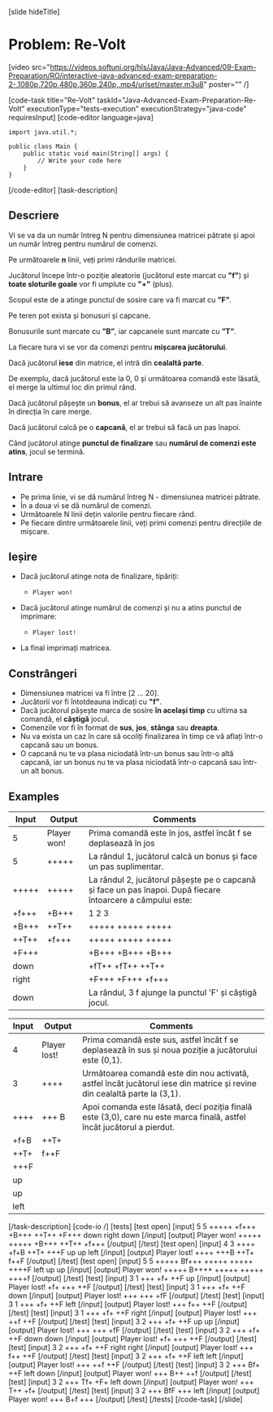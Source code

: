 [slide hideTitle]
# Problem: Re-Volt

[video src="https://videos.softuni.org/hls/Java/Java-Advanced/09-Exam-Preparation/RO/interactive-java-advanced-exam-preparation-2-,1080p,720p,480p,360p,240p,.mp4/urlset/master.m3u8" poster="" /]

[code-task title="Re-Volt" taskId="Java-Advanced-Exam-Preparation-Re-Volt" executionType="tests-execution" executionStrategy="java-code" requiresInput]
[code-editor language=java]
```
import java.util.*;

public class Main {
    public static void main(String[] args) {
        // Write your code here
    }
}
```
[/code-editor]
[task-description]
## Descriere
Vi se va da un număr întreg N pentru dimensiunea matricei pătrate și apoi un număr întreg pentru numărul de comenzi.

Pe următoarele **n** linii, veți primi rândurile matricei.

Jucătorul începe într-o poziție aleatorie (jucătorul este marcat cu **"f"**) și **toate sloturile goale** vor fi umplute cu **"+"** (plus).

Scopul este de a atinge punctul de sosire care va fi marcat cu **”F”**.

Pe teren pot exista și bonusuri și capcane.

Bonusurile sunt marcate cu **”B”**, iar capcanele sunt marcate cu **”T”**.

La fiecare tura vi se vor da comenzi pentru **mișcarea jucătorului**.

Dacă jucătorul **iese** din matrice, el intră din **cealaltă parte**.

De exemplu, dacă jucătorul este la 0, 0 și următoarea comandă este lăsată, el merge la ultimul loc din primul rând.

Dacă jucătorul pășește un **bonus**, el ar trebui să avanseze un alt pas înainte în direcția în care merge.

Dacă jucătorul calcă pe o **capcană**, el ar trebui să facă un pas înapoi.

Când jucătorul atinge **punctul de finalizare** sau **numărul de comenzi este atins**, jocul se termină.

## Intrare

- Pe prima linie, vi se dă numărul întreg N - dimensiunea matricei pătrate.
- În a doua vi se dă numărul de comenzi.
- Următoarele N linii dețin valorile pentru fiecare rând.
- Pe fiecare dintre următoarele linii, veți primi comenzi pentru direcțiile de mișcare.

## Ieșire

- Dacă jucătorul atinge nota de finalizare, tipăriți:
  - `Player won!`
- Dacă jucătorul atinge numărul de comenzi și nu a atins punctul de imprimare:
  - `Player lost!`

- La final imprimați matricea.

## Constrângeri

- Dimensiunea matricei va fi între [2 ... 20].
- Jucătorii vor fi întotdeauna indicați cu **"f"**.
- Dacă jucătorul pășește marca de sosire **în același timp** cu ultima sa comandă, el **câștigă** jocul.
- Comenzile vor fi în format de **sus**, **jos**, **stânga** sau **dreapta**.
- Nu va exista un caz în care să ocoliți finalizarea în timp ce vă aflați într-o capcană sau un bonus.
- O capcană nu te va plasa niciodată într-un bonus sau într-o altă capcană, iar un bonus nu te va plasa niciodată într-o capcană sau într-un alt bonus.

## Examples
| **Input** | **Output** | **Comments** |
| --- | --- | --- |
| 5 | Player won! | Prima comandă este în jos, astfel încât f se deplasează în jos  |
| 5 | +++++ | La rândul 1, jucătorul calcă un bonus și face un pas suplimentar. |
| +++++ | +++++ | La rândul 2, jucătorul pășește pe o capcană și face un pas înapoi. După fiecare întoarcere a câmpului este: |
| +f+++ | +B+++ |   1      2      3    |
| +B+++ | \++T\++ | +++++  +++++  +++++ |
| \++T\++ | +f+++ | +++++  +++++  +++++ |
| +F+++ |  | +B+++  +B+++  +B+++ |
| down |  | +fT++  +fT++  \++T\++ |
| right |  | +F+++  +F+++  +f+++ |
| down |  | La rândul, 3 f ajunge la punctul 'F' și câștigă jocul. |


| **Input** | **Output** | **Comments** |
| --- | --- | --- |
| 4 | Player lost! | Prima comandă este sus, astfel încât f se deplasează în sus și noua poziție a jucătorului este (0,1). |
| 3 | ++++ | Următoarea comandă este din nou activată, astfel încât jucătorul iese din matrice și revine din cealaltă parte la (3,1). |
| ++++ | +++ B | Apoi comanda este lăsată, deci poziția finală este (3,0), care nu este marca finală, astfel încât jucătorul a pierdut. |
| +f+B | ++T+ |  |
| ++T+ | f++F |  |
| +++F |  |  |
| up |  |  |
| up |  |  |
| left |  |  |

[/task-description]
[code-io /]
[tests]
[test open]
[input]
5
5
+++++
+f+++
+B+++
\++T\++
+F+++
down
right
down
[/input]
[output]
Player won!
+++++
+++++
+B+++
\++T\++
+f+++
[/output]
[/test]
[test open]
[input]
4
3
++++
+f+B
++T+
+++F
up
up
left
[/input]
[output]
Player lost!
++++
+++B
\++T+
f\++F
[/output]
[/test]
[test open]
[input]
5
5
+++++
Bf+++
+++++
+++++
++++F
left
up
up
[/input]
[output]
Player won!
+++++
B++++
+++++
+++++
++++f
[/output]
[/test]
[test]
[input]
3
1
+++
+f+
++F
up
[/input]
[output]
Player lost!
+f+
+++
++F
[/output]
[/test]
[test]
[input]
3
1
+++
+f+
++F
down
[/input]
[output]
Player lost!
+++
+++
+fF
[/output]
[/test]
[test]
[input]
3
1
+++
+f+
++F
left
[/input]
[output]
Player lost!
+++
f++
++F
[/output]
[/test]
[test]
[input]
3
1
+++
+f+
++F
right
[/input]
[output]
Player lost!
+++
++f
++F
[/output]
[/test]
[test]
[input]
3
2
+++
+f+
++F
up
up
[/input]
[output]
Player lost!
+++
+++
+fF
[/output]
[/test]
[test]
[input]
3
2
+++
+f+
++F
down
down
[/input]
[output]
Player lost!
+f+
+++
++F
[/output]
[/test]
[test]
[input]
3
2
+++
+f+
++F
right
right
[/input]
[output]
Player lost!
+++
f++
++F
[/output]
[/test]
[test]
[input]
3
2
+++
+f+
++F
left
left
[/input]
[output]
Player lost!
+++
++f
++F
[/output]
[/test]
[test]
[input]
3
2
+++
Bf+
++F
left
down
[/input]
[output]
Player won!
+++
B++
++f
[/output]
[/test]
[test]
[input]
3
2
+++
Tf+
+F+
left
down
[/input]
[output]
Player won!
+++
T++
+f+
[/output]
[/test]
[test]
[input]
3
2
+++
BfF
+++
left
[/input]
[output]
Player won!
+++
B+f
+++
[/output]
[/test]
[/tests]
[/code-task]
[/slide]
